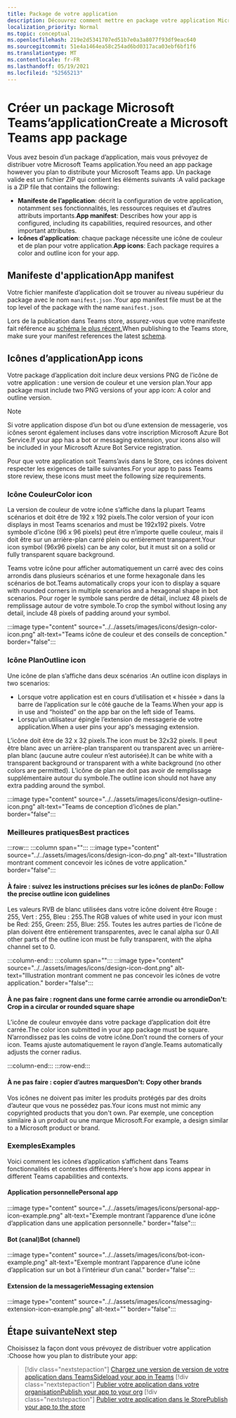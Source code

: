 ```yaml
---
title: Package de votre application
description: Découvrez comment mettre en package votre application Microsoft Teams pour le test, le téléchargement et la publication dans le Store.
localization_priority: Normal
ms.topic: conceptual
ms.openlocfilehash: 219e2d5341707ed51b7e0a3a8077f93df9eac640
ms.sourcegitcommit: 51e4a1464ea58c254ad6bd0317aca03ebf6bf1f6
ms.translationtype: MT
ms.contentlocale: fr-FR
ms.lasthandoff: 05/19/2021
ms.locfileid: "52565213"
---
```

# <a name="create-a-microsoft-teams-app-package"></a><span data-ttu-id="5fae1-103">Créer un package Microsoft Teams’application</span><span class="sxs-lookup"><span data-stu-id="5fae1-103">Create a Microsoft Teams app package</span></span>

<span data-ttu-id="5fae1-104">Vous avez besoin d’un package d’application, mais vous prévoyez de distribuer votre Microsoft Teams application.</span><span class="sxs-lookup"><span data-stu-id="5fae1-104">You need an app package however you plan to distribute your Microsoft Teams app.</span></span> <span data-ttu-id="5fae1-105">Un package valide est un fichier ZIP qui contient les éléments suivants :</span><span class="sxs-lookup"><span data-stu-id="5fae1-105">A valid package is a ZIP file that contains the following:</span></span>

* <span data-ttu-id="5fae1-106">**Manifeste de l’application**: décrit la configuration de votre application, notamment ses fonctionnalités, les ressources requises et d’autres attributs importants.</span><span class="sxs-lookup"><span data-stu-id="5fae1-106">**App manifest**: Describes how your app is configured, including its capabilities, required resources, and other important attributes.</span></span>
* <span data-ttu-id="5fae1-107">**Icônes d’application**: chaque package nécessite une icône de couleur et de plan pour votre application.</span><span class="sxs-lookup"><span data-stu-id="5fae1-107">**App icons**: Each package requires a color and outline icon for your app.</span></span>

## <a name="app-manifest"></a><span data-ttu-id="5fae1-108">Manifeste d'application</span><span class="sxs-lookup"><span data-stu-id="5fae1-108">App manifest</span></span>

<span data-ttu-id="5fae1-109">Votre fichier manifeste d’application doit se trouver au niveau supérieur du package avec le nom `manifest.json` .</span><span class="sxs-lookup"><span data-stu-id="5fae1-109">Your app manifest file must be at the top level of the package with the name `manifest.json`.</span></span> 

<span data-ttu-id="5fae1-110">Lors de la publication dans Teams store, assurez-vous que votre manifeste fait référence au [schéma le plus récent.](~/resources/schema/manifest-schema.md)</span><span class="sxs-lookup"><span data-stu-id="5fae1-110">When publishing to the Teams store, make sure your manifest references the latest [schema](~/resources/schema/manifest-schema.md).</span></span>

## <a name="app-icons"></a><span data-ttu-id="5fae1-111">Icônes d’application</span><span class="sxs-lookup"><span data-stu-id="5fae1-111">App icons</span></span>

<span data-ttu-id="5fae1-112">Votre package d’application doit inclure deux versions PNG de l’icône de votre application : une version de couleur et une version plan.</span><span class="sxs-lookup"><span data-stu-id="5fae1-112">Your app package must include two PNG versions of your app icon: A color and outline version.</span></span>

> [!Note]
> <span data-ttu-id="5fae1-113">Si votre application dispose d’un bot ou d’une extension de messagerie, vos icônes seront également incluses dans votre inscription Microsoft Azure Bot Service.</span><span class="sxs-lookup"><span data-stu-id="5fae1-113">If your app has a bot or messaging extension, your icons also will be included in your Microsoft Azure Bot Service registration.</span></span>

<span data-ttu-id="5fae1-114">Pour que votre application soit Teams’avis dans le Store, ces icônes doivent respecter les exigences de taille suivantes.</span><span class="sxs-lookup"><span data-stu-id="5fae1-114">For your app to pass Teams store review, these icons must meet the following size requirements.</span></span>

### <a name="color-icon"></a><span data-ttu-id="5fae1-115">Icône Couleur</span><span class="sxs-lookup"><span data-stu-id="5fae1-115">Color icon</span></span>

<span data-ttu-id="5fae1-116">La version de couleur de votre icône s’affiche dans la plupart Teams scénarios et doit être de 192 x 192 pixels.</span><span class="sxs-lookup"><span data-stu-id="5fae1-116">The color version of your icon displays in most Teams scenarios and must be 192x192 pixels.</span></span> <span data-ttu-id="5fae1-117">Votre symbole d’icône (96 x 96 pixels) peut être n’importe quelle couleur, mais il doit être sur un arrière-plan carré plein ou entièrement transparent.</span><span class="sxs-lookup"><span data-stu-id="5fae1-117">Your icon symbol (96x96 pixels) can be any color, but it must sit on a solid or fully transparent square background.</span></span>

<span data-ttu-id="5fae1-118">Teams votre icône pour afficher automatiquement un carré avec des coins arrondis dans plusieurs scénarios et une forme hexagonale dans les scénarios de bot.</span><span class="sxs-lookup"><span data-stu-id="5fae1-118">Teams automatically crops your icon to display a square with rounded corners in multiple scenarios and a hexagonal shape in bot scenarios.</span></span> <span data-ttu-id="5fae1-119">Pour roger le symbole sans perdre de détail, incluez 48 pixels de remplissage autour de votre symbole.</span><span class="sxs-lookup"><span data-stu-id="5fae1-119">To crop the symbol without losing any detail, include 48 pixels of padding around your symbol.</span></span>

:::image type="content" source="../../assets/images/icons/design-color-icon.png" alt-text="Teams icône de couleur et des conseils de conception." border="false":::

### <a name="outline-icon"></a><span data-ttu-id="5fae1-121">Icône Plan</span><span class="sxs-lookup"><span data-stu-id="5fae1-121">Outline icon</span></span>

<span data-ttu-id="5fae1-122">Une icône de plan s’affiche dans deux scénarios :</span><span class="sxs-lookup"><span data-stu-id="5fae1-122">An outline icon displays in two scenarios:</span></span>

* <span data-ttu-id="5fae1-123">Lorsque votre application est en cours d’utilisation et « hissée » dans la barre de l’application sur le côté gauche de la Teams.</span><span class="sxs-lookup"><span data-stu-id="5fae1-123">When your app is in use and “hoisted” on the app bar on the left side of Teams.</span></span>
* <span data-ttu-id="5fae1-124">Lorsqu’un utilisateur épingle l’extension de messagerie de votre application.</span><span class="sxs-lookup"><span data-stu-id="5fae1-124">When a user pins your app's messaging extension.</span></span>

<span data-ttu-id="5fae1-125">L’icône doit être de 32 x 32 pixels.</span><span class="sxs-lookup"><span data-stu-id="5fae1-125">The icon must be 32x32 pixels.</span></span> <span data-ttu-id="5fae1-126">Il peut être blanc avec un arrière-plan transparent ou transparent avec un arrière-plan blanc (aucune autre couleur n’est autorisée).</span><span class="sxs-lookup"><span data-stu-id="5fae1-126">It can be white with a transparent background or transparent with a white background (no other colors are permitted).</span></span> <span data-ttu-id="5fae1-127">L’icône de plan ne doit pas avoir de remplissage supplémentaire autour du symbole.</span><span class="sxs-lookup"><span data-stu-id="5fae1-127">The outline icon should not have any extra padding around the symbol.</span></span>

:::image type="content" source="../../assets/images/icons/design-outline-icon.png" alt-text="Teams de conception d’icônes de plan." border="false":::

### <a name="best-practices"></a><span data-ttu-id="5fae1-129">Meilleures pratiques</span><span class="sxs-lookup"><span data-stu-id="5fae1-129">Best practices</span></span>

:::row:::
   :::column span="":::
:::image type="content" source="../../assets/images/icons/design-icon-do.png" alt-text="Illustration montrant comment concevoir les icônes de votre application." border="false":::

#### <a name="do-follow-the-precise-outline-icon-guidelines"></a><span data-ttu-id="5fae1-131">À faire : suivez les instructions précises sur les icônes de plan</span><span class="sxs-lookup"><span data-stu-id="5fae1-131">Do: Follow the precise outline icon guidelines</span></span>

<span data-ttu-id="5fae1-132">Les valeurs RVB de blanc utilisées dans votre icône doivent être Rouge : 255, Vert : 255, Bleu : 255.</span><span class="sxs-lookup"><span data-stu-id="5fae1-132">The RGB values of white used in your icon must be Red: 255, Green: 255, Blue: 255.</span></span> <span data-ttu-id="5fae1-133">Toutes les autres parties de l’icône de plan doivent être entièrement transparentes, avec le canal alpha sur 0.</span><span class="sxs-lookup"><span data-stu-id="5fae1-133">All other parts of the outline icon must be fully transparent, with the alpha channel set to 0.</span></span>

   :::column-end:::
   :::column span="":::
:::image type="content" source="../../assets/images/icons/design-icon-dont.png" alt-text="Illustration montrant comment ne pas concevoir les icônes de votre application." border="false":::

#### <a name="dont-crop-in-a-circular-or-rounded-square-shape"></a><span data-ttu-id="5fae1-135">À ne pas faire : rognent dans une forme carrée arrondie ou arrondie</span><span class="sxs-lookup"><span data-stu-id="5fae1-135">Don't: Crop in a circular or rounded square shape</span></span>

<span data-ttu-id="5fae1-136">L’icône de couleur envoyée dans votre package d’application doit être carrée.</span><span class="sxs-lookup"><span data-stu-id="5fae1-136">The color icon submitted in your app package must be square.</span></span> <span data-ttu-id="5fae1-137">N’arrondissez pas les coins de votre icône.</span><span class="sxs-lookup"><span data-stu-id="5fae1-137">Don’t round the corners of your icon.</span></span> <span data-ttu-id="5fae1-138">Teams ajuste automatiquement le rayon d’angle.</span><span class="sxs-lookup"><span data-stu-id="5fae1-138">Teams automatically adjusts the corner radius.</span></span>

   :::column-end:::
:::row-end:::

#### <a name="dont-copy-other-brands"></a><span data-ttu-id="5fae1-139">À ne pas faire : copier d’autres marques</span><span class="sxs-lookup"><span data-stu-id="5fae1-139">Don't: Copy other brands</span></span>

<span data-ttu-id="5fae1-140">Vos icônes ne doivent pas imiter les produits protégés par des droits d’auteur que vous ne possédez pas.</span><span class="sxs-lookup"><span data-stu-id="5fae1-140">Your icons must not mimic any copyrighted products that you don't own.</span></span> <span data-ttu-id="5fae1-141">Par exemple, une conception similaire à un produit ou une marque Microsoft.</span><span class="sxs-lookup"><span data-stu-id="5fae1-141">For example, a design similar to a Microsoft product or brand.</span></span>

### <a name="examples"></a><span data-ttu-id="5fae1-142">Exemples</span><span class="sxs-lookup"><span data-stu-id="5fae1-142">Examples</span></span>

<span data-ttu-id="5fae1-143">Voici comment les icônes d’application s’affichent dans Teams fonctionnalités et contextes différents.</span><span class="sxs-lookup"><span data-stu-id="5fae1-143">Here's how app icons appear in different Teams capabilities and contexts.</span></span>

#### <a name="personal-app"></a><span data-ttu-id="5fae1-144">Application personnelle</span><span class="sxs-lookup"><span data-stu-id="5fae1-144">Personal app</span></span>

:::image type="content" source="../../assets/images/icons/personal-app-icon-example.png" alt-text="Exemple montrant l’apparence d’une icône d’application dans une application personnelle." border="false":::

#### <a name="bot-channel"></a><span data-ttu-id="5fae1-146">Bot (canal)</span><span class="sxs-lookup"><span data-stu-id="5fae1-146">Bot (channel)</span></span>

:::image type="content" source="../../assets/images/icons/bot-icon-example.png" alt-text="Exemple montrant l’apparence d’une icône d’application sur un bot à l’intérieur d’un canal." border="false":::

#### <a name="messaging-extension"></a><span data-ttu-id="5fae1-148">Extension de la messagerie</span><span class="sxs-lookup"><span data-stu-id="5fae1-148">Messaging extension</span></span>

:::image type="content" source="../../assets/images/icons/messaging-extension-icon-example.png" alt-text="<texte de>" border="false":::

## <a name="next-step"></a><span data-ttu-id="5fae1-150">Étape suivante</span><span class="sxs-lookup"><span data-stu-id="5fae1-150">Next step</span></span>

<span data-ttu-id="5fae1-151">Choisissez la façon dont vous prévoyez de distribuer votre application :</span><span class="sxs-lookup"><span data-stu-id="5fae1-151">Choose how you plan to distribute your app:</span></span>

> [!div class="nextstepaction"]
> [<span data-ttu-id="5fae1-152">Chargez une version de version de votre application dans Teams</span><span class="sxs-lookup"><span data-stu-id="5fae1-152">Sideload your app in Teams</span></span>](~/concepts/deploy-and-publish/apps-upload.md)
> [!div class="nextstepaction"]
> [<span data-ttu-id="5fae1-153">Publier votre application dans votre organisation</span><span class="sxs-lookup"><span data-stu-id="5fae1-153">Publish your app to your org</span></span>](/MicrosoftTeams/tenant-apps-catalog-teams?toc=/microsoftteams/platform/toc.json&bc=/MicrosoftTeams/breadcrumb/toc.json)
> [!div class="nextstepaction"]
> [<span data-ttu-id="5fae1-154">Publier votre application dans le Store</span><span class="sxs-lookup"><span data-stu-id="5fae1-154">Publish your app to the store</span></span>](~/concepts/deploy-and-publish/appsource/publish.md)
